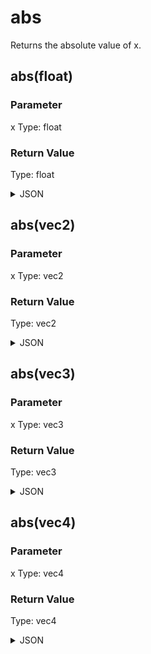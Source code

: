 # abs

Returns the absolute value of x.

## abs(float)

### Parameter

x
  Type: float

### Return Value

  Type: float

<details><summary>JSON</summary>

```
{
  "Type": "abs(float)",
  "Name": "abs(float)",
  "Category": 1,
  "InputPins": [
    {
      "Connection": null,
      "Id": "x",
      "Type": "float"
    }
  ],
  "OutputPins": [
    {
      "Id": "",
      "Type": "float"
    }
  ]
}
```

</details>

## abs(vec2)

### Parameter

x
  Type: vec2

### Return Value

  Type: vec2

<details><summary>JSON</summary>

```
{
  "Type": "abs(vec2)",
  "Name": "abs(vec2)",
  "Category": 1,
  "InputPins": [
    {
      "Connection": null,
      "Id": "x",
      "Type": "vec2"
    }
  ],
  "OutputPins": [
    {
      "Id": "",
      "Type": "vec2"
    }
  ]
}
```

</details>

## abs(vec3)

### Parameter

x
  Type: vec3

### Return Value

  Type: vec3

<details><summary>JSON</summary>

```
{
  "Type": "abs(vec3)",
  "Name": "abs(vec3)",
  "Category": 1,
  "InputPins": [
    {
      "Connection": null,
      "Id": "x",
      "Type": "vec3"
    }
  ],
  "OutputPins": [
    {
      "Id": "",
      "Type": "vec3"
    }
  ]
}
```

</details>

## abs(vec4)

### Parameter

x
  Type: vec4

### Return Value

  Type: vec4

<details><summary>JSON</summary>

```
{
  "Type": "abs(vec4)",
  "Name": "abs(vec4)",
  "Category": 1,
  "InputPins": [
    {
      "Connection": null,
      "Id": "x",
      "Type": "vec4"
    }
  ],
  "OutputPins": [
    {
      "Id": "",
      "Type": "vec4"
    }
  ]
}
```

</details>

